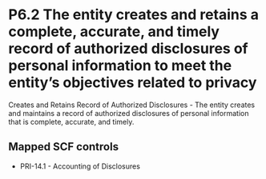 # P6.2 The entity creates and retains a complete, accurate, and timely record of authorized disclosures of personal information to meet the entity’s objectives related to privacy
Creates and Retains Record of Authorized Disclosures - The entity creates and maintains a record of authorized disclosures of personal information that is complete, accurate, and timely.
## Mapped SCF controls
- PRI-14.1 - Accounting of Disclosures